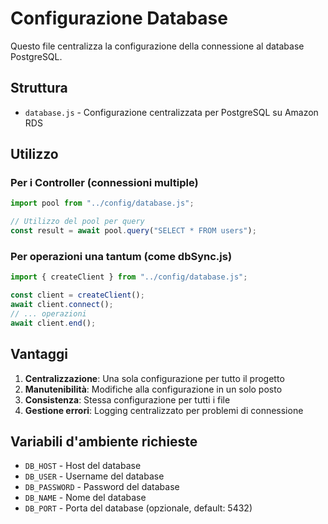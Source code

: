 # Configurazione Database

Questo file centralizza la configurazione della connessione al database PostgreSQL.

## Struttura

- `database.js` - Configurazione centralizzata per PostgreSQL su Amazon RDS

## Utilizzo

### Per i Controller (connessioni multiple)

```javascript
import pool from "../config/database.js";

// Utilizzo del pool per query
const result = await pool.query("SELECT * FROM users");
```

### Per operazioni una tantum (come dbSync.js)

```javascript
import { createClient } from "../config/database.js";

const client = createClient();
await client.connect();
// ... operazioni
await client.end();
```

## Vantaggi

1. **Centralizzazione**: Una sola configurazione per tutto il progetto
2. **Manutenibilità**: Modifiche alla configurazione in un solo posto
3. **Consistenza**: Stessa configurazione per tutti i file
4. **Gestione errori**: Logging centralizzato per problemi di connessione

## Variabili d'ambiente richieste

- `DB_HOST` - Host del database
- `DB_USER` - Username del database
- `DB_PASSWORD` - Password del database
- `DB_NAME` - Nome del database
- `DB_PORT` - Porta del database (opzionale, default: 5432)
